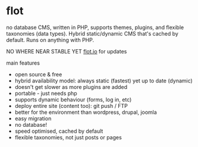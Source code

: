 flot
====

no database CMS, written in PHP, supports themes, plugins, and flexible taxonomies (data types). Hybrid static/dynamic CMS that's cached by default. Runs on anything with PHP.

NO WHERE NEAR STABLE YET <a href="//flot.io">flot.io</a> for updates


main features
- open source & free
- hybrid availability model: always static (fastest) yet up to date (dynamic)
- doesn't get slower as more plugins are added
- portable - just needs php
- supports dynamic behaviour (forms, log in, etc)
- deploy entire site (content too): git push / FTP
- better for the environment than wordpress, drupal, joomla
- easy migration
- no database!
- speed optimised, cached by default
- flexible taxonomies, not just posts or pages

